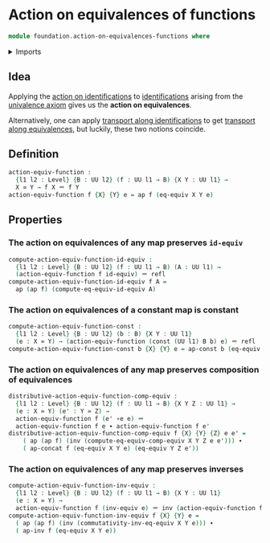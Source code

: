 # Action on equivalences of functions

```agda
module foundation.action-on-equivalences-functions where
```

<details><summary>Imports</summary>

```agda
open import foundation.action-on-identifications-functions
open import foundation.equivalences
open import foundation.univalence
open import foundation.universe-levels

open import foundation-core.constant-maps
open import foundation-core.function-types
open import foundation-core.homotopies
open import foundation-core.identity-types
```

</details>

## Idea

Applying the
[action on identifications](foundation.action-on-identifications-functions.md)
to [identifications](foundation-core.identity-types.md) arising from the
[univalence axiom](foundation.univalence.md) gives us the **action on
equivalences**.

Alternatively, one can apply
[transport along identifications](foundation-core.transport-along-identifications.md)
to get
[transport along equivalences](foundation.transport-along-equivalences.md), but
luckily, these two notions coincide.

## Definition

```agda
action-equiv-function :
  {l1 l2 : Level} {B : UU l2} (f : UU l1 → B) {X Y : UU l1} →
  X ≃ Y → f X ＝ f Y
action-equiv-function f {X} {Y} e = ap f (eq-equiv X Y e)
```

## Properties

### The action on equivalences of any map preserves `id-equiv`

```agda
compute-action-equiv-function-id-equiv :
  {l1 l2 : Level} {B : UU l2} (f : UU l1 → B) (A : UU l1) →
  (action-equiv-function f id-equiv) ＝ refl
compute-action-equiv-function-id-equiv f A =
  ap (ap f) (compute-eq-equiv-id-equiv A)
```

### The action on equivalences of a constant map is constant

```agda
compute-action-equiv-function-const :
  {l1 l2 : Level} {B : UU l2} (b : B) {X Y : UU l1}
  (e : X ≃ Y) → (action-equiv-function (const (UU l1) B b) e) ＝ refl
compute-action-equiv-function-const b {X} {Y} e = ap-const b (eq-equiv X Y e)
```

### The action on equivalences of any map preserves composition of equivalences

```agda
distributive-action-equiv-function-comp-equiv :
  {l1 l2 : Level} {B : UU l2} (f : UU l1 → B) {X Y Z : UU l1} →
  (e : X ≃ Y) (e' : Y ≃ Z) →
  action-equiv-function f (e' ∘e e) ＝
  action-equiv-function f e ∙ action-equiv-function f e'
distributive-action-equiv-function-comp-equiv f {X} {Y} {Z} e e' =
    ( ap (ap f) (inv (compute-eq-equiv-comp-equiv X Y Z e e'))) ∙
    ( ap-concat f (eq-equiv X Y e) (eq-equiv Y Z e'))
```

### The action on equivalences of any map preserves inverses

```agda
compute-action-equiv-function-inv-equiv :
  {l1 l2 : Level} {B : UU l2} (f : UU l1 → B) {X Y : UU l1}
  (e : X ≃ Y) →
  action-equiv-function f (inv-equiv e) ＝ inv (action-equiv-function f e)
compute-action-equiv-function-inv-equiv f {X} {Y} e =
  ( ap (ap f) (inv (commutativity-inv-eq-equiv X Y e))) ∙
  ( ap-inv f (eq-equiv X Y e))
```
